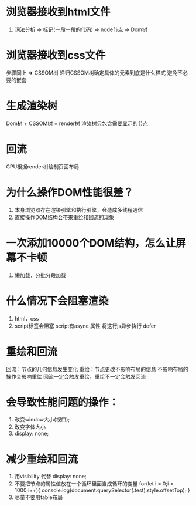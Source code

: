 # 浏览器接收到html文件
1. 词法分析 => 标记(一段一段的代码) => node节点 => Dom树

# 浏览器接收到css文件
步骤同上 => CSSOM树
递归CSSOM树确定具体的元素到底是什么样式
避免不必要的嵌套

# 生成渲染树
Dom树 + CSSOM树 = render树
渲染树只包含需要显示的节点

# 回流
GPU根据render树绘制页面布局

# 为什么操作DOM性能很差？
1. 本身浏览器存在渲染引擎和执行引擎，会造成多线程通信
2. 直接操作DOM结构会带来重绘和回流的现象


# 一次添加10000个DOM结构，怎么让屏幕不卡顿
1. 懒加载，分批分段加载


# 什么情况下会阻塞渲染
1. html，css
2. script标签会阻塞 script有async 属性 将这行js异步执行 defer

#  重绘和回流
回流：节点的几何信息发生变化
重绘：节点更改不影响布局的信息
不影响布局的操作会影响重绘
回流一定会触发重绘，重绘不一定会触发回流


# 会导致性能问题的操作：
1. 改变window大小(视口);
2. 改变字体大小
3. display: none;

# 减少重绘和回流
1. 用visibility 代替 display: none;
2. 不要把节点的属性值放在一个循环里面当成循环的变量
for(let i = 0;i < 1000;i++){
  console.log(document.querySelector(.test).style.offsetTop);
}
3. 尽量不要用table布局